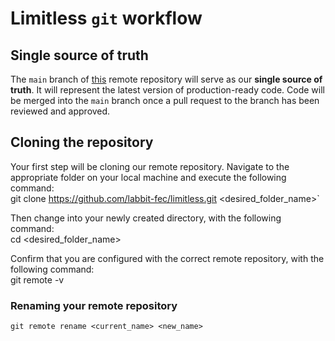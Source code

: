 # Limitless `git`  workflow

## Single source of truth

The `main` branch of [this](https://github.com/labbit-fec/limitless) remote repository will serve as our **single source of truth**. It will represent the latest  version of production-ready code. Code will be merged into the `main` branch once a pull request to the branch has been reviewed and approved.


## Cloning the repository
Your first step will be cloning our remote repository. Navigate to the appropriate folder on your local machine and execute the following command:\
    git clone https://github.com/labbit-fec/limitless.git <desired_folder_name>`

Then change into your newly created directory, with the following command:\
    cd <desired_folder_name>

Confirm that you are configured with the correct remote repository, with the following command:\
    git remote -v

### Renaming your remote repository
    git remote rename <current_name> <new_name>

